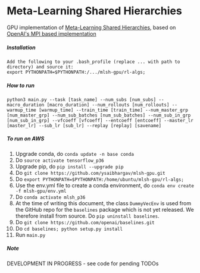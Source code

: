 # Meta-Learning Shared Hierarchies

GPU implementation of [Meta-Learning Shared Hierarchies](https://s3-us-west-2.amazonaws.com/openai-assets/MLSH/mlsh_paper.pdf), based on [OpenAI's MPI based implementation](https://github.com/openai/mlsh)


##### Installation

```
Add the following to your .bash_profile (replace ... with path to directory) and source it:
export PYTHONPATH=$PYTHONPATH:/.../mlsh-gpu/rl-algs;
```

##### How to run

```
python3 main.py --task [task_name] --num_subs [num_subs] --macro_duration [macro_duration] --num_rollouts [num_rollouts] --warmup_time [warmup_time] --train_time [train_time] --num_master_grp [num_master_grp] --num_sub_batches [num_sub_batches] --num_sub_in_grp [num_sub_in_grp] --vfcoeff [vfcoeff] --entcoeff [entcoeff] --master_lr [master_lr] --sub_lr [sub_lr] --replay [replay] [savename] 
```

##### To run on AWS
1. Upgrade conda, do `conda update -n base conda`
2. Do `source activate tensorflow_p36`
3. Upgrade pip, do `pip install --upgrade pip`
4. Do `git clone https://github.com/ysaibhargav/mlsh-gpu.git`
5. Do `export PYTHONPATH=$PYTHONPATH:/home/ubuntu/mlsh-gpu/rl-algs;`
6. Use the env.yml file to create a conda environment, do `conda env create -f mlsh-gpu/env.yml` 
7. Do `conda activate mlsh_p36`
8. At the time of writing this document, the class `DummyVecEnv` is used from the GitHub repo for the `baselines` package which is not yet released. We therefore install from source. Do `pip uninstall baselines`.
9. Do `git clone https://github.com/openai/baselines.git`
10. Do `cd baselines; python setup.py install`
11. Run `main.py` 

##### Note

DEVELOPMENT IN PROGRESS - see code for pending TODOs
